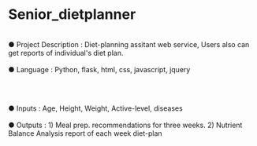 # Senior_dietplanner
<br>
● Project Description : Diet-planning assitant web service, Users also can get reports of individual's diet plan.<br><br>
● Language : Python, flask, html, css, javascript, jquery

<br><br>

● Inputs : Age, Height, Weight, Active-level, diseases <br><br>
● Outputs : 1) Meal prep. recommendations for three weeks. 2) Nutrient Balance Analysis report of each week diet-plan
